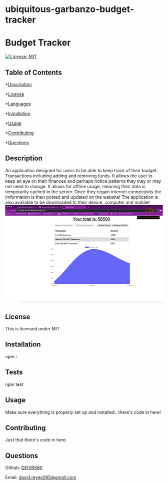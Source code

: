 # ubiquitous-garbanzo-budget-tracker
# Budget Tracker
  [![License: MIT](https://img.shields.io/badge/License-MIT-yellow.svg)](https://opensource.org/licenses/MIT)
  
  ## Table of Contents ##
  *[Description](#description)

  *[License](#license)


  *[Languages](#languages)

  *[Installation](#installation)

  *[Usage](#usage)

  *[Contributing](#contributing)

  *[Questions](#questions)




  ## Description ##
  An applicatino designed for users to be able to keep track of their budget. Transactions including adding and removing funds. It allows the user to keep an eye on their finances and perhaps notice patterns they may or may not need to change. It allows for offline usage, meaning their data is temporarily cached in the server. Once they regain internet connectivity the imformation is then posted and updated on the website! The application is also available to be downloaded to their device, computer and mobile!
  ![screenshot](./public/images/ss1.png)

  ## License ##
  This is licensed under MIT
  

  ## Installation ##
  npm i

  ## Tests ##
  npm test

  ## Usage ##
  Make sure everything is properly set up and installed.. there's code in here!

  ## Contributing ##
  Just that there's code in here.

  ## Questions ##
  Github: [DEIVRS60](https://github.com/DEIVRS60)

  Email: david.reyes095@gmail.com
